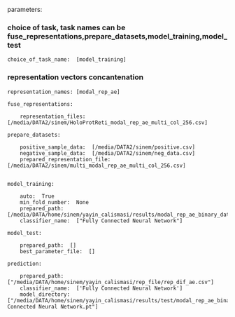 parameters:
### choice of task, task names can be fuse_representations,prepare_datasets,model_training,model_test
    choice_of_task_name:  [model_training]
### representation vectors concantenation
    representation_names: [modal_rep_ae]
    
    fuse_representations:
    
        representation_files: [/media/DATA2/sinem/HoloProtReti_modal_rep_ae_multi_col_256.csv]
        
    prepare_datasets:  
    
        positive_sample_data:  [/media/DATA2/sinem/positive.csv]
        negative_sample_data:  [/media/DATA2/sinem/neg_data.csv]
        prepared_representation_file:  [/media/DATA2/sinem/multi_modal_rep_ae_multi_col_256.csv] 
        
    
    model_training:
    
        auto:  True
        min_fold_number:  None
        prepared_path:  [/media/DATA/home/sinem/yayin_calismasi/results/modal_rep_ae_binary_data.pickle]
        classifier_name:  ["Fully Connected Neural Network"] 
        
    model_test:
       
        prepared_path:  []              
        best_parameter_file:  []
        
    prediction:
       
        prepared_path:  ["/media/DATA/home/sinem/yayin_calismasi/rep_file/rep_dif_ae.csv"]
        classifier_name:  ['Fully Connected Neural Network']         
        model_directory:  ["/media/DATA/home/sinem/yayin_calismasi/results/test/modal_rep_ae_binary_classifier_Fully Connected Neural Network.pt"] 
        
